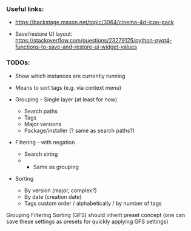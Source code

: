 ### Useful links:
* https://backstage.maxon.net/topic/3064/cinema-4d-icon-pack

* Save/restore UI layout: https://stackoverflow.com/questions/23279125/python-pyqt4-functions-to-save-and-restore-ui-widget-values

### TODOs:
* Show which instances are currently running
* Means to sort tags (e.g. via context menu)


* Grouping - Single layer (at least for now)
	* Search paths
	* Tags
	* Major versions
	* Package/installer (? same as search paths?)
* Filtering - with negation
	* Search string
	* + Same as grouping
* Sorting
	* By version (major, complex?)
	* By date (creation date)
	* Tags custom order / alphabetically / by number of tags

Grouping Filtering Sorting (GFS) should inherit preset concept (one can save these settings as presets for quickly applying GFS settings)